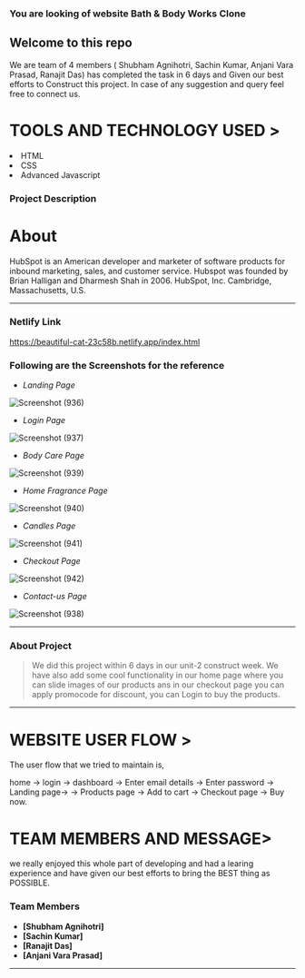 ###  You are looking of website <span>Bath & Body Works Clone<span>

 <h2>Welcome to this repo</h2>
 We are team of 4 members ( Shubham Agnihotri, Sachin Kumar, Anjani Vara Prasad, Ranajit Das) has completed the task in 6 days and Given our 
 best efforts to Construct this project.
In case of any suggestion and query feel free to connect us.
 
 <h1>TOOLS AND TECHNOLOGY USED ></h1>
  <li>HTML</li>
  <li>CSS</li>
  <li>Advanced Javascript</li> 

 
### Project Description
 
 
 <h1>About </h1>
    HubSpot is an American developer and marketer of software products for inbound marketing, sales, and customer service. Hubspot was founded by Brian Halligan and Dharmesh Shah in 2006. HubSpot, Inc. Cambridge, Massachusetts, U.S.

---

### Netlify Link
 
https://beautiful-cat-23c58b.netlify.app/index.html
 
 
 ### Following are the Screenshots for the reference

- *Landing Page*

![Screenshot (936)](https://user-images.githubusercontent.com/101388961/192011089-f411a085-f68a-470c-8085-8b5c4b53dadf.png)

- *Login Page*

![Screenshot (937)](https://user-images.githubusercontent.com/101388961/192011234-dc2daa73-ef82-414a-90d2-30797ca9a04d.png)

- *Body Care Page*

![Screenshot (939)](https://user-images.githubusercontent.com/101388961/192011454-87008c38-1417-41b6-a994-75f9a3e7be7c.png)

- *Home Fragrance Page*

![Screenshot (940)](https://user-images.githubusercontent.com/101388961/192011549-a40543ec-b330-490a-bbb8-7f10a2dfee58.png)

- *Candles Page*

![Screenshot (941)](https://user-images.githubusercontent.com/101388961/192011616-9771ea92-a3d8-4838-84c8-bc4f981f69e6.png)

- *Checkout Page*

![Screenshot (942)](https://user-images.githubusercontent.com/101388961/192011929-b041b947-a73d-47f3-881d-ffbed9272120.png)

 - *Contact-us Page*

![Screenshot (938)](https://user-images.githubusercontent.com/101388961/192013376-2ea2d23a-a9a9-4e01-825c-8cd325805bf4.png)

---

### About Project

> We did this project within 6 days in our unit-2 construct week.
We have also add some cool functionality in our home page where 
you can slide images of our products ans in our checkout page you can apply promocode for discount, you
can Login to buy the products.

---

<h1>WEBSITE USER FLOW ></h1>

The user flow that we tried to maintain is,

home -> login -> dashboard -> Enter email details -> 
Enter password -> Landing page-> -> Products page -> Add to cart -> Checkout page -> Buy now.

 <h1>TEAM MEMBERS AND MESSAGE></h1>
we really enjoyed this whole part of developing and had a learing experience and have given our best efforts to bring the BEST thing as POSSIBLE.

### Team Members

- **[Shubham Agnihotri]**
- **[Sachin Kumar]**
- **[Ranajit Das]**
- **[Anjani Vara Prasad]**

---

